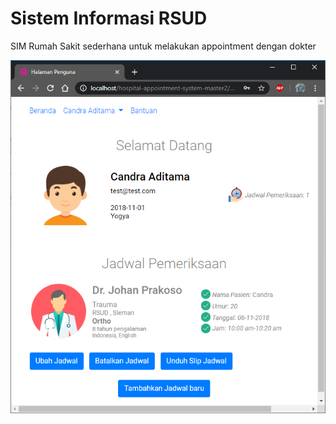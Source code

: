 # Sistem Informasi RSUD
SIM Rumah Sakit sederhana untuk melakukan appointment dengan dokter

![Screenshot](sistem-rsud.png)
